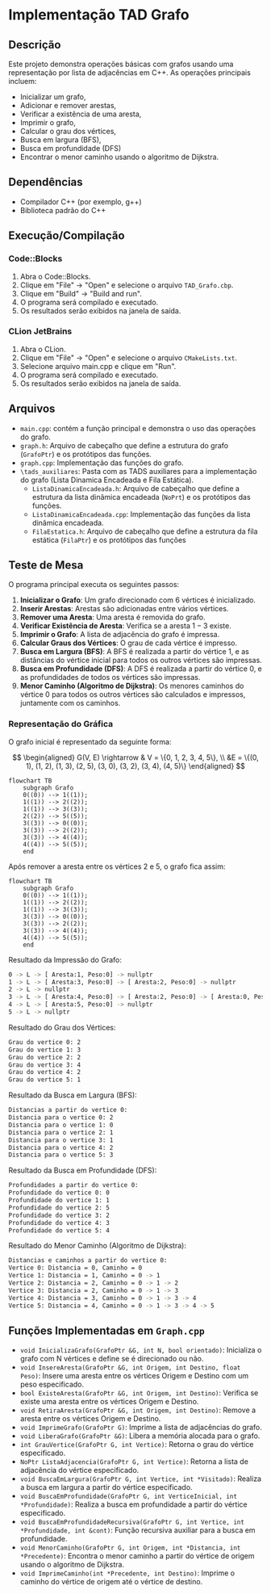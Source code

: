 # Implementação TAD Grafo

## Descrição

Este projeto demonstra operações básicas com grafos usando uma representação por lista de adjacências em C++. As operações principais incluem:

* Inicializar um grafo,
* Adicionar e remover arestas,
* Verificar a existência de uma aresta,
* Imprimir o grafo,
* Calcular o grau dos vértices,
* Busca em largura (BFS),
* Busca em profundidade (DFS)
* Encontrar o menor caminho usando o algoritmo de Dijkstra.


## Dependências

* Compilador C++ (por exemplo, g++)
* Biblioteca padrão do C++


## Execução/Compilação

### Code::Blocks

1. Abra o Code::Blocks.
2. Clique em "File" -> "Open" e selecione o arquivo `TAD_Grafo.cbp`.
3. Clique em "Build" -> "Build and run".
4. O programa será compilado e executado.
5. Os resultados serão exibidos na janela de saída.

### CLion JetBrains

1. Abra o CLion.
2. Clique em "File" -> "Open" e selecione o arquivo `CMakeLists.txt`.
3. Selecione arquivo main.cpp e clique em "Run".
4. O programa será compilado e executado.
5. Os resultados serão exibidos na janela de saída.

## Arquivos

* `main.cpp`: contém a função principal e demonstra o uso das operações do grafo.
* `graph.h`: Arquivo de cabeçalho que define a estrutura do grafo (`GrafoPtr`) e os protótipos das funções.
* `graph.cpp`: Implementação das funções do grafo.
* `\tads_auxiliares`: Pasta com as TADS auxiliares para a implementação do grafo (Lista Dinamica Encadeada e Fila Estática).
    * `ListaDinamicaEncadeada.h`: Arquivo de cabeçalho que define a estrutura da lista dinâmica encadeada (`NoPrt`) e os protótipos das funções.
    * `ListaDinamicaEncadeada.cpp`: Implementação das funções da lista dinâmica encadeada.
    * `FilaEstatica.h`: Arquivo de cabeçalho que define a estrutura da fila estática (`FilaPtr`) e os protótipos das funções


## Teste de Mesa

O programa principal executa os seguintes passos:

1. **Inicializar o Grafo**: Um grafo direcionado com 6 vértices é inicializado.
2. **Inserir Arestas**: Arestas são adicionadas entre vários vértices.
3. **Remover uma Aresta**: Uma aresta é removida do grafo.
4. **Verificar Existência de Aresta**: Verifica se a aresta $1-3$ existe.
5. **Imprimir o Grafo**: A lista de adjacência do grafo é impressa.
6. **Calcular Graus dos Vértices**: O grau de cada vértice é impresso.
7. **Busca em Largura (BFS)**: A BFS é realizada a partir do vértice 1, e as distâncias do vértice inicial para todos os outros vértices são impressas.
8. **Busca em Profundidade (DFS)**: A DFS é realizada a partir do vértice 0, e as profundidades de todos os vértices são impressas.
9. **Menor Caminho (Algoritmo de Dijkstra)**: Os menores caminhos do vértice 0 para todos os outros vértices são calculados e impressos, juntamente com os caminhos.


### Representação do Gráfica

O grafo inicial é representado da seguinte forma:

$$
\begin{aligned}
G(V, E) \rightarrow &  V = \{0, 1, 2, 3, 4, 5\}, \\
&E = \{(0, 1), (1, 2), (1, 3), (2, 5), (3, 0), (3, 2), (3, 4), (4, 5)\}
\end{aligned}
$$

```mermaid
flowchart TB
    subgraph Grafo
    0((0)) --> 1((1));
    1((1)) --> 2((2));
    1((1)) --> 3((3));
    2((2)) --> 5((5));
    3((3)) --> 0((0));
    3((3)) --> 2((2));
    3((3)) --> 4((4));
    4((4)) --> 5((5));
    end
```	

Após remover a aresta entre os vértices 2 e 5, o grafo fica assim:

```mermaid
flowchart TB
    subgraph Grafo
    0((0)) --> 1((1));
    1((1)) --> 2((2));
    1((1)) --> 3((3));
    3((3)) --> 0((0));
    3((3)) --> 2((2));
    3((3)) --> 4((4));
    4((4)) --> 5((5));
    end
```	

Resultado da Impressão do Grafo:

```bash
0 -> L -> [ Aresta:1, Peso:0] -> nullptr
1 -> L -> [ Aresta:3, Peso:0] -> [ Aresta:2, Peso:0] -> nullptr
2 -> L -> nullptr
3 -> L -> [ Aresta:4, Peso:0] -> [ Aresta:2, Peso:0] -> [ Aresta:0, Peso:0] -> nullptr
4 -> L -> [ Aresta:5, Peso:0] -> nullptr
5 -> L -> nullptr
```

Resultado do Grau dos Vértices:

```bash
Grau do vertice 0: 2
Grau do vertice 1: 3
Grau do vertice 2: 2
Grau do vertice 3: 4
Grau do vertice 4: 2
Grau do vertice 5: 1
```

Resultado da Busca em Largura (BFS):

```bash
Distancias a partir do vertice 0:
Distancia para o vertice 0: 2
Distancia para o vertice 1: 0
Distancia para o vertice 2: 1
Distancia para o vertice 3: 1
Distancia para o vertice 4: 2
Distancia para o vertice 5: 3
```

Resultado da Busca em Profundidade (DFS):

```bash
Profundidades a partir do vertice 0:
Profundidade do vertice 0: 0
Profundidade do vertice 1: 1
Profundidade do vertice 2: 5
Profundidade do vertice 3: 2
Profundidade do vertice 4: 3
Profundidade do vertice 5: 4
```

Resultado do Menor Caminho (Algoritmo de Dijkstra):

```bash
Distancias e caminhos a partir do vertice 0:
Vertice 0: Distancia = 0, Caminho = 0
Vertice 1: Distancia = 1, Caminho = 0 -> 1
Vertice 2: Distancia = 2, Caminho = 0 -> 1 -> 2
Vertice 3: Distancia = 2, Caminho = 0 -> 1 -> 3
Vertice 4: Distancia = 3, Caminho = 0 -> 1 -> 3 -> 4
Vertice 5: Distancia = 4, Caminho = 0 -> 1 -> 3 -> 4 -> 5
```

## Funções Implementadas em `Graph.cpp`

* `void InicializaGrafo(GrafoPtr &G, int N, bool orientado)`: Inicializa o grafo com N vértices e define se é direcionado ou não.
* `void InsereAresta(GrafoPtr &G, int Origem, int Destino, float Peso)`: Insere uma aresta entre os vértices Origem e Destino com um peso especificado.
* `bool ExisteAresta(GrafoPtr &G, int Origem, int Destino)`: Verifica se existe uma aresta entre os vértices Origem e Destino.
* `void RetiraAresta(GrafoPtr &G, int Origem, int Destino)`: Remove a aresta entre os vértices Origem e Destino.
* `void ImprimeGrafo(GrafoPtr G)`: Imprime a lista de adjacências do grafo.
* `void LiberaGrafo(GrafoPtr &G)`: Libera a memória alocada para o grafo.
* `int GrauVertice(GrafoPtr G, int Vertice)`: Retorna o grau do vértice especificado.
* `NoPtr ListaAdjacencia(GrafoPtr G, int Vertice)`: Retorna a lista de adjacência do vértice especificado.
* `void BuscaEmLargura(GrafoPtr G, int Vertice, int *Visitado)`: Realiza a busca em largura a partir do vértice especificado.
* `void BuscaEmProfundidade(GrafoPtr G, int VerticeInicial, int *Profundidade)`: Realiza a busca em profundidade a partir do vértice especificado.
* `void BuscaEmProfundidadeRecursiva(GrafoPtr G, int Vertice, int *Profundidade, int &cont)`: Função recursiva auxiliar para a busca em profundidade.
* `void MenorCaminho(GrafoPtr G, int Origem, int *Distancia, int *Precedente)`: Encontra o menor caminho a partir do vértice de origem usando o algoritmo de Dijkstra.
* `void ImprimeCaminho(int *Precedente, int Destino)`: Imprime o caminho do vértice de origem até o vértice de destino.
